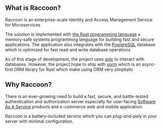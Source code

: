 ## What is Raccoon?
Raccoon is an enterprise-scale Identity and Access Management Service for Microservices

The solution is implemented with [the Rust programming language](https://www.rust-lang.org/tools/install) a memory-safe systems programming language for building fast and secure applications. The application also integrates with the [PostgreSQL](https://www.postgresql.org/download/)
  database which is optimized for fast read and write database operations

  As of this stage of development, the project uses [sqlx](https://github.com/launchbadge/sqlx) to interact with databases.  However, the project hope to ship with [xorm](https://github.com/opeolluwa/xorm) which is an async-first ORM library for Rust which make using ORM very simplistic

  ## Why Raccoon? 
 There is an ever-growing need to build a fast, secure, and battle-tested authentication and authorization server especially for user-facing [Software As A Service](https://www.oracle.com/ng/applications/what-is-saas/) products and e-commerce web and mobile application.

 Raccoon is a battery-included service which you can _plug-and-paly_ in your server with minimal configuration. 
 